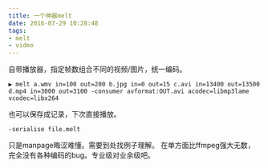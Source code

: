 ```yaml
---
title: 一个神器melt
date: 2016-07-29 10:28:48
tags:
- melt
- video
---
```

自带播放器，指定帧数组合不同的视频/图片，统一编码。
```
▶ melt a.wmv in=100 out=200 b.jpg in=0 out=15 c.avi in=13400 out=13500 d.mp4 in=3000 out=3100 -consumer avformat:OUT.avi acodec=libmp3lame vcodec=libx264
```
也可以保存成记录，下次直接播放。
```
-serialise file.melt
```
只是manpage晦涩难懂。需要到处找例子理解。
在单方面比ffmpeg强大无数，完全没有各种编码的bug。专业级对业余级吧。

